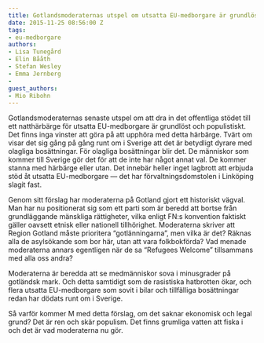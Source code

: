 ```yaml
---
title: Gotlandsmoderaternas utspel om utsatta EU-medborgare är grundlöst och populistiskt
date: 2015-11-25 08:56:00 Z
tags:
- eu-medborgare
authors:
- Lisa Tunegård
- Elin Bååth
- Stefan Wesley
- Emma Jernberg
- 
guest_authors:
- Mio Ribohn
---
```


Gotlandsmoderaternas senaste utspel om att dra in det offentliga stödet till ett natthärbärge för utsatta EU-medborgare är grundlöst och populistiskt. Det finns inga vinster att göra på att upphöra med detta härbärge. Tvärt om visar det sig gång på gång runt om i Sverige att det är betydligt dyrare med olagliga bosättningar. För olagliga bosättningar blir det. De människor som kommer till Sverige gör det för att de inte har något annat val. De kommer stanna med härbärge eller utan. Det innebär heller inget lagbrott att erbjuda stöd åt utsatta EU-medborgare — det har förvaltningsdomstolen i Linköping slagit fast.

Genom sitt förslag har moderaterna på Gotland gjort ett historiskt vägval. Man har nu positionerat sig som ett parti som är beredd att bortse från grundläggande mänskliga rättigheter, vilka enligt FN:s konvention faktiskt gäller oavsett etnisk eller nationell tillhörighet. Moderaterna skriver att Region Gotland måste prioritera “gotlänningarna”, men vilka är det? Räknas alla de asylsökande som bor här, utan att vara folkbokförda? Vad menade moderaterna annars egentligen när de sa “Refugees Welcome” tillsammans med alla oss andra?

Moderaterna är beredda att se medmänniskor sova i minusgrader på gotländsk mark. Och detta samtidigt som de rasistiska hatbrotten ökar, och flera utsatta EU-medborgare som sovit i bilar och tillfälliga bosättningar redan har dödats runt om i Sverige.

Så varför kommer M med detta förslag, om det saknar ekonomisk och legal grund? Det är ren och skär populism. Det finns grumliga vatten att fiska i och det är vad moderaterna nu gör.